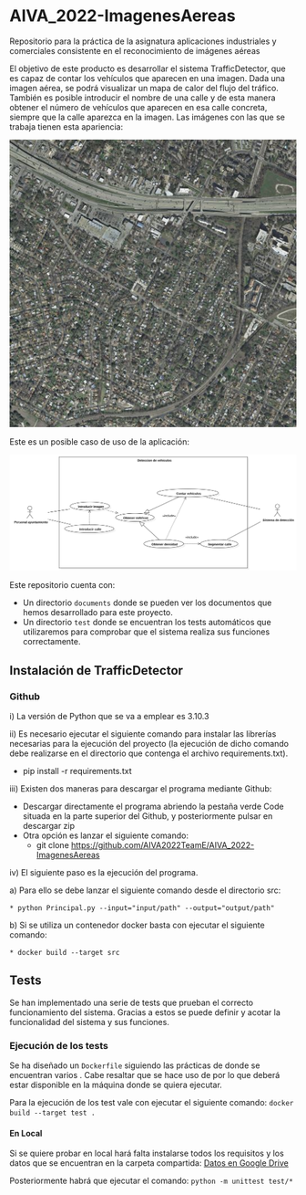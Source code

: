 # AIVA_2022-ImagenesAereas
Repositorio para la práctica de la asignatura aplicaciones industriales y comerciales consistente en el reconocimiento de imágenes aéreas

El objetivo de este producto es desarrollar el sistema TrafficDetector, que es capaz de contar los vehículos que aparecen en una imagen. Dada una imagen aérea, se podrá visualizar un mapa de calor del flujo del tráfico.
También es posible introducir el nombre de una calle y de esta manera obtener el número de vehículos que aparecen en esa calle concreta, siempre que la calle aparezca en la imagen.
Las imágenes con las que se trabaja tienen esta apariencia:

<p>
  <img src="./images/austin1.jpg" alt=""> </p>

Este es un posible caso de uso de la aplicación:

<p>
  <img src="./images/UseCaseDiagram3.svg" alt=""> </p>

Este repositorio cuenta con:
* Un directorio ```documents``` donde se pueden ver los documentos que hemos desarrollado para este proyecto.
* Un directorio ```test``` donde se encuentran los tests automáticos que utilizaremos para comprobar que el sistema realiza sus funciones correctamente.

## Instalación de TrafficDetector

### Github

i) La versión de Python que se va a emplear es 3.10.3

ii) Es necesario ejecutar el siguiente comando para instalar las librerías necesarias para la ejecución del proyecto (la ejecución de dicho comando debe realizarse en el directorio que contenga el archivo requirements.txt).

  * pip install -r requirements.txt

iii) Existen dos maneras para descargar el programa mediante Github:

  * Descargar directamente el programa abriendo la pestaña verde Code situada en la parte superior del Github, y posteriormente pulsar en descargar zip
  * Otra opción es lanzar el siguiente comando:  
    * git clone https://github.com/AIVA2022TeamE/AIVA_2022-ImagenesAereas

iv) El siguiente paso es la ejecución del programa. 

  a) Para ello se debe lanzar el siguiente comando desde el directorio src:

    * python Principal.py --input="input/path" --output="output/path"
  
  b) Si se utiliza un contenedor docker basta con ejecutar el siguiente comando:
  
    * docker build --target src



## Tests
Se han implementado una serie de tests que prueban el correcto funcionamiento del sistema. 
Gracias a estos se puede definir y acotar la funcionalidad del sistema y sus funciones.

### Ejecución de los tests
Se ha diseñado un `Dockerfile` siguiendo las prácticas de <infrastructure-as-code> donde se encuentran
varios <stages>. Cabe resaltar que se hace uso de <BuildKit> por lo que deberá estar disponible en
la máquina donde se quiera ejecutar. 

Para la ejecución de los test vale con ejecutar el siguiente comando:
`docker build --target test .`

#### En Local
Si se quiere probar en local hará falta instalarse todos los requisitos y los datos que se encuentran
en la carpeta compartida:
[Datos en Google Drive](https://drive.google.com/drive/folders/1Ey2Gqbc6ZLqrLN8X1DMXFGKI48vYWFrJ?usp=sharing)

Posteriormente habrá que ejecutar el comando:
`python -m unittest test/*`

